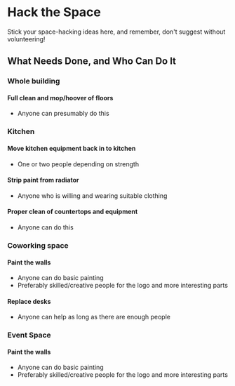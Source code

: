 Hack the Space
==============

Stick your space-hacking ideas here, and remember, don't suggest without 
volunteering!

What Needs Done, and Who Can Do It
----------------------------------

### Whole building

#### Full clean and mop/hoover of floors

 - Anyone can presumably do this

### Kitchen

#### Move kitchen equipment back in to kitchen

 - One or two people depending on strength

#### Strip paint from radiator

 - Anyone who is willing and wearing suitable clothing

#### Proper clean of countertops and equipment

 - Anyone can do this

### Coworking space

#### Paint the walls

 - Anyone can do basic painting
 - Preferably skilled/creative people for the logo and more interesting parts

#### Replace desks

 - Anyone can help as long as there are enough people

### Event Space

#### Paint the walls

 - Anyone can do basic painting
 - Preferably skilled/creative people for the logo and more interesting parts
